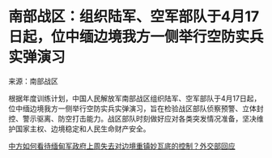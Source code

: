 # 南部战区：组织陆军、空军部队于4月17日起，位中缅边境我方一侧举行空防实兵实弹演习

来源：南部战区

根据年度训练计划，中国人民解放军南部战区组织陆军、空军部队于4月17日起，位中缅边境我方一侧举行空防实兵实弹演习，旨在检验战区部队侦察预警、立体封控、警示驱离、防空打击能力。战区部队时刻做好应对各类突发情况准备，坚决维护国家主权、边境稳定和人民生命财产安全。

[中方如何看待缅甸军政府上周失去对边境重镇妙瓦底的控制？外交部回应
](https://news.qq.com/rain/a/20240416A07U6E00)

